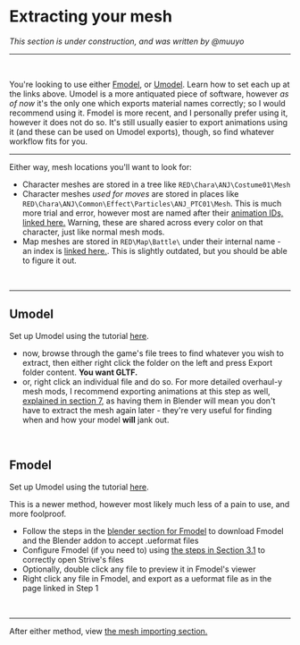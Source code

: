 # Extracting your mesh
*This section is under construction, and was written by @muuyo*

<hr>
<br>

You're looking to use either [Fmodel](/tools/fmodel.md), 
or [Umodel](/tools/umodel.md).
Learn how to set each up at the links above.
Umodel is a more antiquated piece of software, however *as of now* it's the only one which exports material names correctly; so I would recommend using it. Fmodel is more recent, and I personally prefer using it, however it does not do so. It's still usually easier to export animations using it (and these can be used on Umodel exports), though, so find whatever workflow fits for you.

<hr>

Either way, mesh locations you'll want to look for:

- Character meshes are stored in a tree like `RED\Chara\ANJ\Costume01\Mesh`
- Character meshes *used for moves* are stored in places like `RED\Chara\ANJ\Common\Effect\Particles\ANJ_PTC01\Mesh`. This is much more trial and error, however most are named after their [animation IDs, linked here.](https://docs.google.com/spreadsheets/d/1qrsX0QnmltX6DumfoRX7a76uvRJNh4AfU3QFdtOkcYc/edit?usp=sharing) Warning, these are shared across every color on that character, just like normal mesh mods.
- Map meshes are stored in `RED\Map\Battle\` under their internal name - an index is [linked here.](https://docs.google.com/spreadsheets/d/1qrsX0QnmltX6DumfoRX7a76uvRJNh4AfU3QFdtOkcYc/edit?usp=sharing). This is slightly outdated, but you should be able to figure it out.


<br>
<hr>

## Umodel
Set up Umodel using the tutorial [here](/tools/umodel.md).
- now, browse through the game's file trees to find whatever you wish to extract, then either right click the folder on the left and press Export folder content. **You want GLTF.**
- or, right click an individual file and do so. For more detailed overhaul-y mesh mods, I recommend exporting animations at this step as well, [explained in section 7,](/modding-animation/animation-intro.md) as having them in Blender will mean you don't have to extract the mesh again later - they're very useful for finding when and how your model **will** jank out.

<br>

## Fmodel
Set up Umodel using the tutorial [here](/tools/fmodel.md).

This is a newer method, however most likely much less of a pain to use, and more foolproof.
- Follow the steps in the [blender section for Fmodel](../tools/blender.md#fmodel-with-arc-system-works-animation-support) to download Fmodel and the Blender addon to accept .ueformat files
- Configure Fmodel (if you need to) using [the steps in Section 3.1](../tools/fmodel.md) to correctly open Strive's files
- Optionally, double click any file to preview it in Fmodel's viewer
- Right click any file in Fmodel, and export as a ueformat file as in the page linked in Step 1
<br>
<hr>

After either method, view [the mesh importing section.](mesh-importing.md)